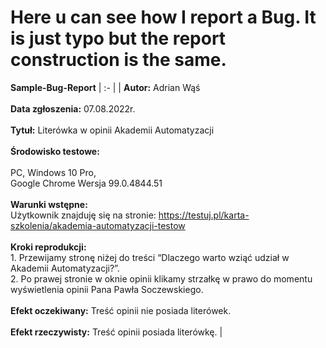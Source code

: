 # Here u can see how I report a Bug. It is just typo but the report construction  is the same.

**Sample-Bug-Report** 
| :- |
| **Autor:**  Adrian Wąś <br><br> **Data zgłoszenia:** 07.08.2022r. <br><br> **Tytuł:** Literówka w opinii Akademii Automatyzacji <br><br> **Środowisko testowe:** <br><br> PC, Windows 10 Pro, <br> Google Chrome     Wersja 99.0.4844.51 <br><br> **Warunki wstępne:** <br> Użytkownik znajduję się na stronie: <https://testuj.pl/karta-szkolenia/akademia-automatyzacji-testow> <br><br> **Kroki reprodukcji:** <br> 1. Przewijamy stronę niżej do treści “Dlaczego warto wziąć udział w Akademii Automatyzacji?”. <br> 2. Po prawej stronie w oknie opinii klikamy strzałkę w prawo do momentu wyświetlenia opinii Pana Pawła Soczewskiego. <br><br> **Efekt oczekiwany:** Treść opinii nie posiada literówek. <br><br> **Efekt rzeczywisty:** Treść opinii posiada literówkę. | 


